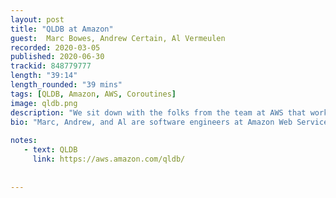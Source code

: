 ```yaml
---
layout: post
title: "QLDB at Amazon"
guest:  Marc Bowes, Andrew Certain, Al Vermeulen    
recorded: 2020-03-05
published: 2020-06-30
trackid: 848779777
length: "39:14"
length_rounded: "39 mins"
tags: [QLDB, Amazon, AWS, Coroutines]
image: qldb.png
description: "We sit down with the folks from the team at AWS that work on QLDB, to discuss what Amazon Quantum Ledger Database (QLDB) is, their usage of Kotlin, why they converted their existing codebase from Java, and how their overall experience has been."
bio: "Marc, Andrew, and Al are software engineers at Amazon Web Services, with a collective 50 years of tenure at Amazon. They have worked on AWS’s EC2, S3, Elastic Block Store, DynamoDB, and others. They are currently working on Amazon Quantum Ledger Database (QLDB), which is entirely written in Kotlin"
       
notes: 
   - text: QLDB
     link: https://aws.amazon.com/qldb/
  
     
---
```

